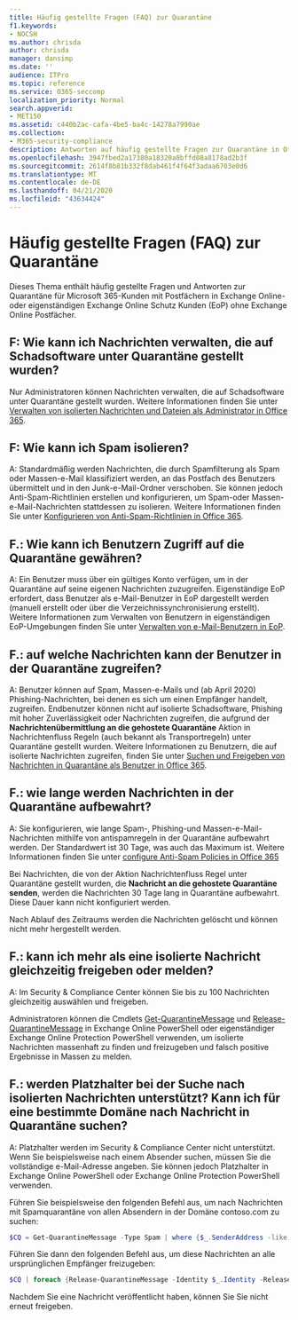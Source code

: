 ```yaml
---
title: Häufig gestellte Fragen (FAQ) zur Quarantäne
f1.keywords:
- NOCSH
ms.author: chrisda
author: chrisda
manager: dansimp
ms.date: ''
audience: ITPro
ms.topic: reference
ms.service: O365-seccomp
localization_priority: Normal
search.appverid:
- MET150
ms.assetid: c440b2ac-cafa-4be5-ba4c-14278a7990ae
ms.collection:
- M365-security-compliance
description: Antworten auf häufig gestellte Fragen zur Quarantäne in Office 365.
ms.openlocfilehash: 3947fbed2a17380a18320a8bffd08a8178ad2b3f
ms.sourcegitcommit: 2614f8b81b332f8dab461f4f64f3adaa6703e0d6
ms.translationtype: MT
ms.contentlocale: de-DE
ms.lasthandoff: 04/21/2020
ms.locfileid: "43634424"
---
```

# <a name="quarantine-faq"></a>Häufig gestellte Fragen (FAQ) zur Quarantäne

Dieses Thema enthält häufig gestellte Fragen und Antworten zur Quarantäne für Microsoft 365-Kunden mit Postfächern in Exchange Online-oder eigenständigen Exchange Online Schutz Kunden (EoP) ohne Exchange Online Postfächer.

## <a name="q-how-do-i-manage-messages-that-were-quarantined-for-malware"></a>F: Wie kann ich Nachrichten verwalten, die auf Schadsoftware unter Quarantäne gestellt wurden?

Nur Administratoren können Nachrichten verwalten, die auf Schadsoftware unter Quarantäne gestellt wurden. Weitere Informationen finden Sie unter [Verwalten von isolierten Nachrichten und Dateien als Administrator in Office 365](manage-quarantined-messages-and-files.md).

## <a name="q-how-do-i-quarantine-spam"></a>F: Wie kann ich Spam isolieren?

A: Standardmäßig werden Nachrichten, die durch Spamfilterung als Spam oder Massen-e-Mail klassifiziert werden, an das Postfach des Benutzers übermittelt und in den Junk-e-Mail-Ordner verschoben. Sie können jedoch Anti-Spam-Richtlinien erstellen und konfigurieren, um Spam-oder Massen-e-Mail-Nachrichten stattdessen zu isolieren. Weitere Informationen finden Sie unter [Konfigurieren von Anti-Spam-Richtlinien in Office 365](configure-your-spam-filter-policies.md).

## <a name="q-how-do-i-give-users-access-to-the-quarantine"></a>F.: Wie kann ich Benutzern Zugriff auf die Quarantäne gewähren?

A: Ein Benutzer muss über ein gültiges Konto verfügen, um in der Quarantäne auf seine eigenen Nachrichten zuzugreifen. Eigenständige EoP erfordert, dass Benutzer als e-Mail-Benutzer in EoP dargestellt werden (manuell erstellt oder über die Verzeichnissynchronisierung erstellt). Weitere Informationen zum Verwalten von Benutzern in eigenständigen EoP-Umgebungen finden Sie unter [Verwalten von e-Mail-Benutzern in EoP](manage-mail-users-in-eop.md).

## <a name="q-what-messages-can-end-users-access-in-quarantine"></a>F.: auf welche Nachrichten kann der Benutzer in der Quarantäne zugreifen?

A: Benutzer können auf Spam, Massen-e-Mails und (ab April 2020) Phishing-Nachrichten, bei denen es sich um einen Empfänger handelt, zugreifen. Endbenutzer können nicht auf isolierte Schadsoftware, Phishing mit hoher Zuverlässigkeit oder Nachrichten zugreifen, die aufgrund der **Nachrichtenübermittlung an die gehostete Quarantäne** Aktion in Nachrichtenfluss Regeln (auch bekannt als Transportregeln) unter Quarantäne gestellt wurden. Weitere Informationen zu Benutzern, die auf isolierte Nachrichten zugreifen, finden Sie unter [Suchen und Freigeben von Nachrichten in Quarantäne als Benutzer in Office 365](find-and-release-quarantined-messages-as-a-user.md).

## <a name="q-how-long-are-messages-kept-in-the-quarantine"></a>F.: wie lange werden Nachrichten in der Quarantäne aufbewahrt?

A: Sie konfigurieren, wie lange Spam-, Phishing-und Massen-e-Mail-Nachrichten mithilfe von antispamregeln in der Quarantäne aufbewahrt werden. Der Standardwert ist 30 Tage, was auch das Maximum ist. Weitere Informationen finden Sie unter [configure Anti-Spam Policies in Office 365](configure-your-spam-filter-policies.md)

Bei Nachrichten, die von der Aktion Nachrichtenfluss Regel unter Quarantäne gestellt wurden, die **Nachricht an die gehostete Quarantäne senden**, werden die Nachrichten 30 Tage lang in Quarantäne aufbewahrt. Diese Dauer kann nicht konfiguriert werden.

Nach Ablauf des Zeitraums werden die Nachrichten gelöscht und können nicht mehr hergestellt werden.

## <a name="q-can-i-release-or-report-more-than-one-quarantined-message-at-a-time"></a>F.: kann ich mehr als eine isolierte Nachricht gleichzeitig freigeben oder melden?

A: Im Security & Compliance Center können Sie bis zu 100 Nachrichten gleichzeitig auswählen und freigeben.

Administratoren können die Cmdlets [Get-QuarantineMessage](https://docs.microsoft.com/powershell/module/exchange/antispam-antimalware/get-quarantinemessage) und [Release-QuarantineMessage](https://docs.microsoft.com/powershell/module/exchange/antispam-antimalware/release-quarantinemessage) in Exchange Online PowerShell oder eigenständiger Exchange Online Protection PowerShell verwenden, um isolierte Nachrichten massenhaft zu finden und freizugeben und falsch positive Ergebnisse in Massen zu melden.

## <a name="q-are-wildcards-supported-when-searching-for-quarantined-messages-can-i-search-for-quarantined-messages-for-a-specific-domain"></a>F.: werden Platzhalter bei der Suche nach isolierten Nachrichten unterstützt? Kann ich für eine bestimmte Domäne nach Nachricht in Quarantäne suchen?

A: Platzhalter werden im Security & Compliance Center nicht unterstützt. Wenn Sie beispielsweise nach einem Absender suchen, müssen Sie die vollständige e-Mail-Adresse angeben. Sie können jedoch Platzhalter in Exchange Online PowerShell oder Exchange Online Protection PowerShell verwenden.

Führen Sie beispielsweise den folgenden Befehl aus, um nach Nachrichten mit Spamquarantäne von allen Absendern in der Domäne contoso.com zu suchen:

```powershell
$CQ = Get-QuarantineMessage -Type Spam | where {$_.SenderAddress -like "*@contoso.com"}
```

Führen Sie dann den folgenden Befehl aus, um diese Nachrichten an alle ursprünglichen Empfänger freizugeben:

```powershell
$CQ | foreach {Release-QuarantineMessage -Identity $_.Identity -ReleaseToAll}
```

Nachdem Sie eine Nachricht veröffentlicht haben, können Sie Sie nicht erneut freigeben.
